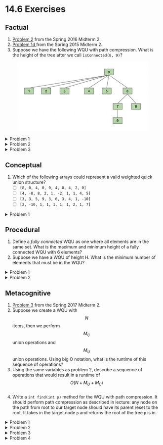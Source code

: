 # 14.6 Exercises

## Factual

1. [Problem 2](https://drive.google.com/file/d/1GuTG5O-2SSudWgm47rIi4orkmmpU4Apa/view?usp=share_link) from the Spring 2016 Midterm 2.
2. [Problem 1d ](https://drive.google.com/file/d/1uE1QlF4YguWVp8m8UJ97R2xPC4b1NnQ5/view?usp=sharing)from the Spring 2015 Midterm 2.
3. Suppose we have the following WQU with path compression. What is the height of the tree after we call `isConnected(8, 9)`?

<figure><img src="../.gitbook/assets/ch14-exercises-pathcompression.png" alt=""><figcaption></figcaption></figure>

<details>

<summary>Problem 1</summary>

[Solutions](https://drive.google.com/file/d/1KXLkjx1e8QPiu-waBJFwmcT5IToMHQK5/view?usp=sharing) are linked here and on the course website.

</details>

<details>

<summary>Problem 2</summary>

[Solutions](https://drive.google.com/file/d/1IYt4VbzdX4dTekh6cYAC8tigpJ_LgljV/view?usp=sharing) are linked here and on the course website.

</details>

<details>

<summary>Problem 3</summary>

The resulting tree will have height 1. Every node along the path from `0` to `9` will now have parent `0`, and similarly every node along the path from `0` to `8` will also have parent `0`.

</details>

## Conceptual

1. Which of the following arrays could represent a valid weighted quick union structure?
   * [ ] `[8, 0, 4, 0, 0, 4, 0, 4, 2, 0]`
   * [ ] `[4, -8, 8, 2, 1, -2, 1, 1, 4, 5]`
   * [ ] `[3, 3, 5, 9, 3, 6, 3, 4, 1, -10]`
   * [ ] `[2, -10, 1, 1, 1, 1, 1, 2, 1, 7]`

<details>

<summary>Problem 1</summary>

* [ ] `[8, 0, 4, 0, 0, 4, 0, 4, 2, 0]`: invalid. There is a cycle 8 --> 2 --> 4 --> 0 --> 8.
* [ ] `[4, -8, 8, 2, 1, -2, 1, 1, 4, 5]`: invalid. The maximum height is $$4 > \log_2 (10)$$.
* [ ] `[3, 3, 5, 9, 3, 6, 3, 4, 1, -10]`: invalid. The size of the tree rooted at 9 (excluding the subtree rooted at 3) is less than the size of the tree rooted at 3. As such, when we connected the two trees, 3 should have been the parent of 9 instead of the other way around.
* [ ] `[2, -10, 1, 1, 1, 1, 1, 2, 1, 7]`: valid.

</details>

## Procedural

1. Define a _fully connected_ WQU as one where all elements are in the same set. What is the maximum and minimum height of a fully connected WQU with 6 elements?
2. Suppose we have a WQU of height H. What is the minimum number of elements that must be in the WQU?

<details>

<summary>Problem 1</summary>

The minimum height is always 1 (all elements are connected to the root). The maximum height is 2 (we take the floor of $$\log_2 6$$).

</details>

<details>

<summary>Problem 2</summary>

We know that $$H \leq \log_2 N$$, where $$N$$ is the number of elements in the WQU. As such, $$N \geq 2^H$$.

</details>

## Metacognitive

1. [Problem 3](https://drive.google.com/file/d/1yWyRp7QTizspTp9dsKz5yxE6bSf9YUIi/view?usp=sharing) from the Spring 2017 Midterm 2.
2. Suppose we create a WQU with $$N$$items, then we perform $$M_C$$ union operations and $$M_U$$ union operations. Using big O notation, what is the runtime of this sequence of operations?
3. Using the same variables as problem 2, describe a sequence of operations that would result in a runtime of $$O(N + M_U + M_C)$$.
4. Write a `int find(int p)` method for the WQU with path compression. It should perform path compression as described in lecture: any node on the path from root to our target node should have its parent reset to the root. It takes in the target node `p` and returns the root of the tree `p` is in.

<details>

<summary>Problem 1</summary>

[Solutions](https://drive.google.com/file/d/1b99XARlZxg3NMfeSAVt2yzDzwSEcASq3/view?usp=sharing) are linked here and on the course website.

</details>

<details>

<summary>Problem 2</summary>

$$O(N + (M_U + M_C)\log N)$$. Each operation takes $$\log N$$ time, and we need $$N$$ time to initialize an empty array of size $$N$$.

</details>

<details>

<summary>Problem 3</summary>

Initialize the array as usual. Then, connect the items in sequence: `connect(0, 1)`, `connect(0, 2)`, `connect(0, 3)`, up to `connect(0, N)`. This results in a height-1 tree, on which `connect` and `isConnected` run in constant time.

</details>

<details>

<summary>Problem 4</summary>

```java
public int find(int p) {
    int root = p;
    while (root != parent[root]) {
        root = parent[root];
    }
    
    while (p != root) {
        int newp = parent[p];
        parent[p] = root;
        p = newp;
    }
    
    return root;
}
```

</details>
